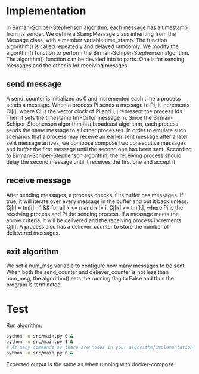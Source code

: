 # Implementation
In Birman-Schiper-Stephenson algorithm, each message has a timestamp from its sender. We define a StampMessage class inheriting from the Message class, with a member variable time_stamp. The function algorithm() is called repeatedly and delayed ramdomly. We modify the algorithm() function to perform the Birman-Schiper-Stephenson algorithm. The algorithm() function can be devided into to parts. One is for sending messages and the other is for receiving messges.

## send message
A send_counter is initialized as 0 and incremented each time a process sends a message. When a process Pi sends a message to Pj, it increments Ci[i], where Ci is the vector clock of Pi and i, j represent the process ids. Then it sets the timestamp tm=Ci for message m. Since the Birman-Schiper-Stephenson algorithm is a broadcast algorithm, each process sends the same message to all other processes. In order to emulate such scenarios that a process may receive an earlier sent message after a later sent message arrives, we compose compose two consecutive messages and buffer the first message until the second one has been sent. According to Birman-Schiper-Stephenson algorithm, the receiving process should delay the second message until it receives the first one and accept it.

## receive message
After sending messages, a process checks if its buffer has messages. If true, it will iterate over every message in the buffer and put it back unless:
Cj[i] = tm[i] - 1  &&   for all k <= n and k != i, Cj[k] >= tm[k],
where Pj is the receiving process and Pi the sending process. If a message meets the above criteria, it will be delivered and the receiving process increments Cj[i]. A process also has a deliever_counter to store the number of delievered messages. 

## exit algorithm
We set a num_msg variable to configure how many messages to be sent. When both the send_counter and deliever_counter is not less than num_msg, the algorithm() sets the running flag to False and thus the program is terminated. 


# Test


Run algorithm:
```bash
python -u src/main.py 0 &
python -u src/main.py 1 &
# As many commands as there are nodes in your algorithm/implementation
python -u src/main.py n &
```
Expected output is the same as when running with docker-compose.
